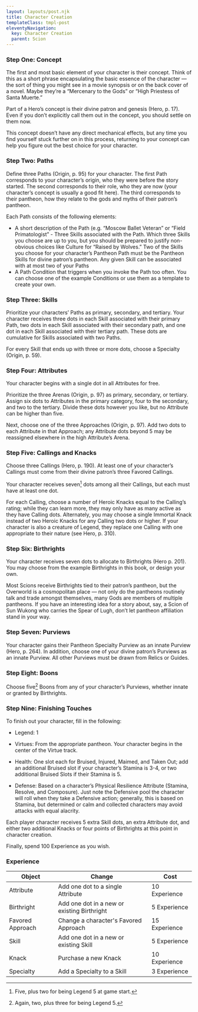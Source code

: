 ```yaml
---
layout: layouts/post.njk
title: Character Creation
templateClass: tmpl-post
eleventyNavigation:
  key: Character Creation
  parent: Scion
---
```

### Step One: Concept
The first and most basic element of your character is their concept. Think of this as a short phrase encapsulating the basic essence of the character — the sort of thing you might see in a movie synopsis or on the back cover of a novel. Maybe they’re a “Mercenary to the Gods” or “High Priestess of Santa Muerte.”

Part of a Hero’s concept is their divine patron and genesis (Hero, p. 17). Even if you don’t explicitly call them out in the concept, you should settle on them now.

This concept doesn’t have any direct mechanical effects, but any time you find yourself stuck further on in this process, returning to your concept can help you figure out the best choice for your character.

### Step Two: Paths
Define three Paths (Origin, p. 95) for your character. The first Path corresponds to your character’s origin, who they were before the story started. The second corresponds to their role, who they are now (your character’s concept is usually a good fit here). The third corresponds to their pantheon, how they relate to the gods and myths of their patron’s pantheon.

Each Path consists of the following elements:

- A short description of the Path (e.g. “Moscow Ballet Veteran” or “Field Primatologist” - Three Skills associated with the Path. Which three  Skills you choose are up to you, but you should be  prepared to justify non-obvious choices like Culture for “Raised by Wolves.” Two of the Skills you choose for your character’s Pantheon Path must be the Pantheon Skills for divine patron’s pantheon. Any given Skill can be associated with at most two of your Paths
- A Path Condition that triggers when you invoke the Path too often. You can choose one of the example Conditions or use them as a template to create your own.

### Step Three: Skills
Prioritize your characters’ Paths as primary, secondary, and tertiary. Your character receives three dots in each Skill associated with their primary Path, two dots in each Skill associated with their secondary path, and one dot in each Skill associated with their tertiary path. These dots are cumulative for Skills associated with two Paths.

For every Skill that ends up with three or more dots, choose a Specialty (Origin, p. 59).

### Step Four: Attributes
Your character begins with a single dot in all Attributes for free.

Prioritize the three Arenas (Origin, p. 97) as primary, secondary, or tertiary. Assign six dots to Attributes in the primary category, four to the secondary, and two to the tertiary. Divide these dots however you like, but no Attribute can be higher than five.

Next, choose one of the three Approaches (Origin, p. 97). Add two dots to each Attribute in that Approach; any Attribute dots beyond 5 may be reassigned elsewhere in the high Attribute’s Arena.

### Step Five: Callings and Knacks
Choose three Callings (Hero, p. 190). At least one of your character’s Callings must come from their divine patron’s three Favored Callings.

Your character receives seven[^callingdots] dots among all their Callings, but each must have at least one dot.

For each Calling, choose a number of Heroic Knacks equal to the Calling’s rating; while they can learn more, they may only have as many active as they have Calling dots. Alternately, you may choose a single Immortal Knack instead
of two Heroic Knacks for any Calling two dots or higher. If your character is also a creature of Legend, they replace one Calling with one appropriate to their nature (see Hero, p. 310).

[^callingdots]: Five, plus two for being Legend 5 at game start.

### Step Six: Birthrights
Your character receives seven dots to allocate to Birthrights (Hero p. 201). You may choose from the example Birthrights in this book, or design your own.

Most Scions receive Birthrights tied to their patron’s pantheon, but the Overworld is a cosmopolitan place — not only do the pantheons routinely talk and trade amongst themselves, many Gods are members of multiple pantheons. If you have an interesting idea for a story about, say, a Scion of Sun Wukong who carries the Spear of Lugh, don’t let pantheon affiliation stand in your way.

### Step Seven: Purviews
Your character gains their Pantheon Specialty Purview as an innate Purview (Hero, p. 264). In addition, choose one of your divine patron’s Purviews as an innate Purview. All other Purviews must be drawn from Relics or Guides.

### Step Eight: Boons
Choose five[^boons] Boons from any of your character’s Purviews, whether innate or granted by Birthrights.

### Step Nine: Finishing Touches
To finish out your character, fill in the following:
- Legend: 1

- Virtues: From the appropriate pantheon. Your character begins in the center of the Virtue track.

- Health: One slot each for Bruised, Injured, Maimed, and Taken Out; add an additional Bruised slot if your character’s Stamina is 3-4, or two additional Bruised Slots if their Stamina is 5.

- Defense: Based on a character’s Physical Resilience Attribute (Stamina, Resolve, and Composure). Just note the Defensive pool the character will roll when they take a Defensive action; generally, this is based on Stamina, but determined or calm and collected characters may avoid attacks with equal alacrity.

Each player character receives 5 extra Skill dots, an extra Attribute dot, and either two additional Knacks or four points of Birthrights at this point in character creation.

Finally, spend 100 Experience as you wish.

### Experience

| Object           | Change                                      | Cost          |
|------------------|---------------------------------------------|---------------|
| Attribute        | Add one dot to a single Attribute           | 10 Experience |
| Birthright       | Add one dot in a new or existing Birthright | 5 Experience  |
| Favored Approach | Change a character's Favored Approach       | 15 Experience |
| Skill            | Add one dot in a new or existing Skill      | 5 Experience  |
| Knack            | Purchase a new Knack                        | 10 Experience |
| Specialty        | Add a Specialty to a Skill                  | 3 Experience  |

[^boons]: Again, two, plus three for being Legend 5.
